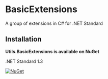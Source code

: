 # BasicExtensions

A group of extensions in C# for .NET Standard

## Installation

**Utils.BasicExtensions is available on NuGet**

.NET Standard 1.3

[![NuGet](https://img.shields.io/nuget/v/Utils.BasicExtensions.svg)](https://www.nuget.org/packages/Utils.BasicExtensions/)
